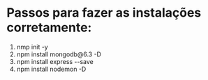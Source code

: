 <h1>Passos para fazer as instalações corretamente:</h1>
<ol>
    <li>nmp init -y</li>
    <li>npm install mongodb@6.3 -D</li>
    <li>npm install express --save</li>
    <li>npm install nodemon -D</li>
</ol>